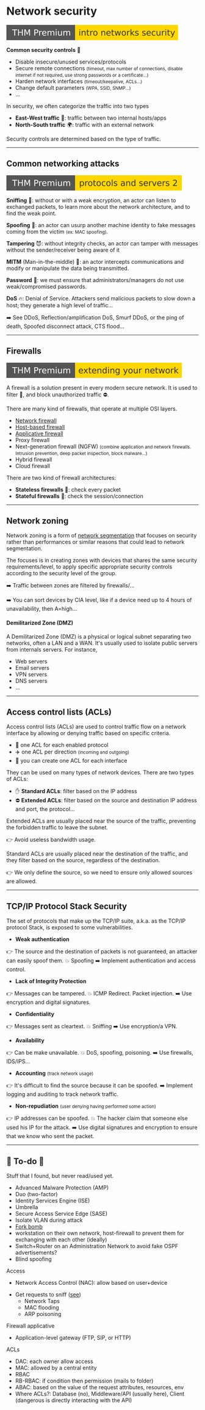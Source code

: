 # Network security

[![intronetworksecurity](../../../cybersecurity/_badges/thmp/intronetworksecurity.svg)](https://tryhackme.com/room/intronetworksecurity)

<div class="row row-cols-md-2"><div>

**Common security controls** 🛫

* Disable insecure/unused services/protocols
* Secure remote connections <small>(timeout, max number of connections, disable internet if not required, use strong passwords or a certificate...)</small>
* Harden network interfaces <small>(timeout/keepalive, ACLs...)</small>
* Change default parameters <small>(WPA, SSID, SNMP...)</small>
* ...
</div><div>

In security, we often categorize the traffic into two types

* **East-West traffic** 🏡: traffic between two internal hosts/apps
* **North-South traffic** 🌍: traffic with an external network

Security controls are determined based on the type of traffic.
</div></div>

<hr class="sep-both">

## Common networking attacks

[![protocolsandservers2](../../../cybersecurity/_badges/thmp/protocolsandservers2.svg)](https://tryhackme.com/room/protocolsandservers2)

<div class="row row-cols-md-2"><div>

**Sniffing** 🐛: without or with a weak encryption, an actor can listen to exchanged packets, to learn more about the network architecture, and to find the weak point.

**Spoofing** 🪪: an actor can usurp another machine identity to fake messages coming from the victim <small>(ex: MAC spoofing)</small>.

**Tampering** 😈: without integrity checks, an actor can tamper with messages without the sender/receiver being aware of it

**MITM** (Man-in-the-middle) 🥷: an actor intercepts communications and modify or manipulate the data being transmitted.
</div><div>

**Password** 🔑: we must ensure that administrators/managers do not use weak/compromised passwords.

**DoS** 🔥: Denial of Service. Attackers send malicious packets to slow down a host; they generate a high level of traffic...

➡️ See DDoS, Reflection/amplification DoS, Smurf DDoS, or the ping of death, Spoofed disconnect attack, CTS flood...
</div></div>

<hr class="sep-both">

## Firewalls

[![extendingyournetwork](../../../cybersecurity/_badges/thmp/extendingyournetwork.svg)](https://tryhackme.com/room/extendingyournetwork)

<div class="row row-cols-md-2"><div>

A firewall is a solution present in every modern secure network. It is used to filter 👮, and block unauthorized traffic ⛔.

There are many kind of firewalls, that operate at multiple OSI layers.

* [Network firewall](../topology/devices/firewall.md)
* [Host-based firewall](firewalls/host.md)
* [Applicative firewall](firewalls/app.md)
* Proxy firewall
* Next-generation firewall (NGFW) <small>(combine application and network firewalls. Intrusion prevention, deep packet inspection, block malware...)</small>
* Hybrid firewall
* Cloud firewall
</div><div>

There are two kind of firewall architectures:

* **Stateless firewalls** 🧑: check every packet
* **Stateful firewalls** 🚗: check the session/connection
</div></div>

<hr class="sep-both">

## Network zoning

<div class="row row-cols-md-2"><div>

Network zoning is a form of [network segmentation](../topology/index.md#network-segmentation) that focuses on security rather than performances or similar reasons that could lead to network segmentation.

The focuses is in creating zones with devices that shares the same security requirements/level, to apply specific appropriate security controls according to the security level of the group.

➡️ Traffic between zones are filtered by firewalls/...

➡️ You can sort devices by CIA level, like if a device need up to 4 hours of unavailability, then A=high...

</div><div>

#### Demilitarized Zone (DMZ)

A Demilitarized Zone (DMZ) is a physical or logical subnet separating two networks, often a LAN and a WAN. It's usually used to isolate public servers from internals servers. For instance,

* Web servers
* Email servers
* VPN servers
* DNS servers
* ...
</div></div>

<hr class="sep-both">

## Access control lists (ACLs)

<div class="row row-cols-md-2"><div>

Access control lists (ACLs) are used to control traffic flow on a network interface by allowing or denying traffic based on specific criteria.

* 🚛 one ACL for each enabled protocol
* ✈️ one ACL per direction <small>(incoming and outgoing)</small>
* 🎯 you can create one ACL for each interface

They can be used on many types of network devices. There are two types of ACLs:

* ✋ **Standard ACLs**: filter based on the IP address
* ⛔ **Extended ACLs**: filter based on the source and destination IP address and port, the protocol...
</div><div>

Extended ACLs are usually placed near the source of the traffic, preventing the forbidden traffic to leave the subnet. 

👉 Avoid useless bandwidth usage.

Standard ACLs are usually placed near the destination of the traffic, and they filter based on the source, regardless of the destination. 

👉 We only define the source, so we need to ensure only allowed sources are allowed.
</div></div>

<hr class="sep-both">

## TCP/IP Protocol Stack Security

<div class="row row-cols-md-2 mt-3"><div>

The set of protocols that make up the TCP/IP suite, a.k.a. as the TCP/IP protocol Stack, is exposed to some vulnerabilities.

* **Weak authentication**

👉 The source and the destination of packets is not guaranteed, an attacker can easily spoof them. 💥 Spoofing ➡️ Implement authentication and access control.

* **Lack of Integrity Protection**

👉 Messages can be tampered. 💥 ICMP Redirect. Packet injection. ➡️ Use encryption and digital signatures.

* **Confidentiality**

👉 Messages sent as cleartext. 💥 Sniffing ➡️ Use encryption/a VPN.
</div><div>

* **Availability**

👉 Can be make unavailable. 💥 DoS, spoofing, poisoning. ➡️ Use firewalls, IDS/IPS...

* **Accounting** <small>(track network usage)</small>

👉 It's difficult to find the source because it can be spoofed. ➡️ Implement logging and auditing to track network traffic.

* **Non-repudiation** <small>(user denying having performed some action)</small>

👉 IP addresses can be spoofed. 💥 The hacker claim that someone else used his IP for the attack.  ➡️ Use digital signatures and encryption to ensure that we know who sent the packet.
</div></div>

<hr class="sep-both">

## 👻 To-do 👻

Stuff that I found, but never read/used yet.

<div class="row row-cols-md-2"><div>

* Advanced Malware Protection (AMP)
* Duo (two-factor)
* Identity Services Engine (ISE)
* Umbrella
* Secure Access Service Edge (SASE)
* Isolate VLAN during attack
* [Fork bomb](https://en.wikipedia.org/wiki/Fork_bomb)
* workstation on their own network, host-firewall to prevent them for exchanging with each other (ideally)
* Switch+Router on an Administration Network to avoid fake OSPF  advertisements?
* Blind spoofing

Access

* Network Access Control (NAC): allow based on user+device
</div><div>

* Get requests to sniff ([see](https://tryhackme.com/room/wireshark))
    * Network Taps
    * MAC flooding
    * ARP poisoning

Firewall applicative

* Application-level gateway (FTP, SIP, or HTTP)

ACLs

* DAC: each owner allow access
* MAC: allowed by a central entity
* RBAC
* RB-RBAC: if condition then permission (mails to folder)
* ABAC: based on the value of the request attributes, resources, env
* Where ACLs?: Database (no), Middleware/API (usually here), Client (dangerous is directly interacting with the API)
</div></div>